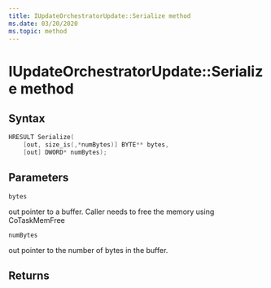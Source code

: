 ```yaml
---
title: IUpdateOrchestratorUpdate::Serialize method
ms.date: 03/20/2020
ms.topic: method
---
```


# IUpdateOrchestratorUpdate::Serialize method



## Syntax
```cpp
HRESULT Serialize(
    [out, size_is(,*numBytes)] BYTE** bytes, 
    [out] DWORD* numBytes);
```

## Parameters

`bytes`

out pointer to a buffer. Caller needs to free the memory using CoTaskMemFree

`numBytes`

out pointer to the number of bytes in the buffer.

## Returns
